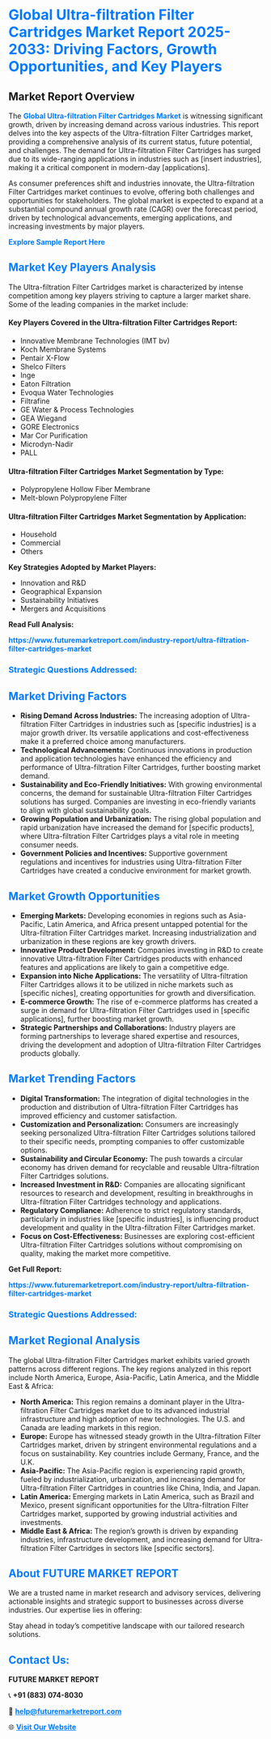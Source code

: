 <h1 style="color: #007BFF;">Global Ultra-filtration Filter Cartridges Market Report 2025-2033: Driving Factors, Growth Opportunities, and Key Players</h1>

<section id="overview">
<h2>Market Report Overview</h2>
<p>The <a href="https://www.futuremarketreport.com/industry-report/ultra-filtration-filter-cartridges-market" style="color: #007BFF; text-decoration: none;"><strong>Global Ultra-filtration Filter Cartridges Market</strong></a> is witnessing significant growth, driven by increasing demand across various industries. This report delves into the key aspects of the Ultra-filtration Filter Cartridges market, providing a comprehensive analysis of its current status, future potential, and challenges. The demand for Ultra-filtration Filter Cartridges has surged due to its wide-ranging applications in industries such as [insert industries], making it a critical component in modern-day [applications].</p>
<p>As consumer preferences shift and industries innovate, the Ultra-filtration Filter Cartridges market continues to evolve, offering both challenges and opportunities for stakeholders. The global market is expected to expand at a substantial compound annual growth rate (CAGR) over the forecast period, driven by technological advancements, emerging applications, and increasing investments by major players.</p>
</section>

<section id="overview">
<p><a href="https://www.futuremarketreport.com/request-sample/reportId=52618" style="color: #007BFF; text-decoration: none;"><strong>Explore Sample Report Here</strong></a></p>
</section>

<section id="key-players">
<h2 style="color: #007BFF;">Market Key Players Analysis</h2>
<p>The Ultra-filtration Filter Cartridges market is characterized by intense competition among key players striving to capture a larger market share. Some of the leading companies in the market include:</p>
<h4>Key Players Covered in the Ultra-filtration Filter Cartridges Report:</h4>
<ul><li>Innovative Membrane Technologies (IMT bv)</li><li>Koch Membrane Systems</li><li>Pentair X-Flow</li><li>Shelco Filters</li><li>Inge</li><li>Eaton Filtration</li><li>Evoqua Water Technologies</li><li>Filtrafine</li><li>GE Water &amp; Process Technologies</li><li>GEA Wiegand</li><li>GORE Electronics</li><li>Mar Cor Purification</li><li>Microdyn-Nadir</li><li>PALL</li></ul>
<h4>Ultra-filtration Filter Cartridges Market Segmentation by Type:</h4>
<ul><li>Polypropylene Hollow Fiber Membrane</li><li>Melt-blown Polypropylene Filter</li></ul>

<h4>Ultra-filtration Filter Cartridges Market Segmentation by Application:</h4>
<ul><li>Household</li><li>Commercial</li><li>Others</li></ul>
<p><strong>Key Strategies Adopted by Market Players:</strong></p>
<ul>
<li>Innovation and R&D</li>
<li>Geographical Expansion</li>
<li>Sustainability Initiatives</li>
<li>Mergers and Acquisitions</li>
</ul>
</section>

<section>
<p><strong>Read Full Analysis: </strong></p><a href="https://www.futuremarketreport.com/industry-report/ultra-filtration-filter-cartridges-market" style="color: #007BFF; text-decoration: none;"><strong>https://www.futuremarketreport.com/industry-report/ultra-filtration-filter-cartridges-market</strong></a>
<h3 style="color: #007BFF;">Strategic Questions Addressed:</h3>
</section>

<section id="driving-factors">
<h2 style="color: #007BFF;">Market Driving Factors</h2>
<ul>
<li><strong>Rising Demand Across Industries:</strong> The increasing adoption of Ultra-filtration Filter Cartridges in industries such as [specific industries] is a major growth driver. Its versatile applications and cost-effectiveness make it a preferred choice among manufacturers.</li>
<li><strong>Technological Advancements:</strong> Continuous innovations in production and application technologies have enhanced the efficiency and performance of Ultra-filtration Filter Cartridges, further boosting market demand.</li>
<li><strong>Sustainability and Eco-Friendly Initiatives:</strong> With growing environmental concerns, the demand for sustainable Ultra-filtration Filter Cartridges solutions has surged. Companies are investing in eco-friendly variants to align with global sustainability goals.</li>
<li><strong>Growing Population and Urbanization:</strong> The rising global population and rapid urbanization have increased the demand for [specific products], where Ultra-filtration Filter Cartridges plays a vital role in meeting consumer needs.</li>
<li><strong>Government Policies and Incentives:</strong> Supportive government regulations and incentives for industries using Ultra-filtration Filter Cartridges have created a conducive environment for market growth.</li>
</ul>
</section>

<section id="growth-opportunities">
<h2 style="color: #007BFF;">Market Growth Opportunities</h2>
<ul>
<li><strong>Emerging Markets:</strong> Developing economies in regions such as Asia-Pacific, Latin America, and Africa present untapped potential for the Ultra-filtration Filter Cartridges market. Increasing industrialization and urbanization in these regions are key growth drivers.</li>
<li><strong>Innovative Product Development:</strong> Companies investing in R&D to create innovative Ultra-filtration Filter Cartridges products with enhanced features and applications are likely to gain a competitive edge.</li>
<li><strong>Expansion into Niche Applications:</strong> The versatility of Ultra-filtration Filter Cartridges allows it to be utilized in niche markets such as [specific niches], creating opportunities for growth and diversification.</li>
<li><strong>E-commerce Growth:</strong> The rise of e-commerce platforms has created a surge in demand for Ultra-filtration Filter Cartridges used in [specific applications], further boosting market growth.</li>
<li><strong>Strategic Partnerships and Collaborations:</strong> Industry players are forming partnerships to leverage shared expertise and resources, driving the development and adoption of Ultra-filtration Filter Cartridges products globally.</li>
</ul>
</section>

<section id="trending-factors">
<h2 style="color: #007BFF;">Market Trending Factors</h2>
<ul>
<li><strong>Digital Transformation:</strong> The integration of digital technologies in the production and distribution of Ultra-filtration Filter Cartridges has improved efficiency and customer satisfaction.</li>
<li><strong>Customization and Personalization:</strong> Consumers are increasingly seeking personalized Ultra-filtration Filter Cartridges solutions tailored to their specific needs, prompting companies to offer customizable options.</li>
<li><strong>Sustainability and Circular Economy:</strong> The push towards a circular economy has driven demand for recyclable and reusable Ultra-filtration Filter Cartridges solutions.</li>
<li><strong>Increased Investment in R&D:</strong> Companies are allocating significant resources to research and development, resulting in breakthroughs in Ultra-filtration Filter Cartridges technology and applications.</li>
<li><strong>Regulatory Compliance:</strong> Adherence to strict regulatory standards, particularly in industries like [specific industries], is influencing product development and quality in the Ultra-filtration Filter Cartridges market.</li>
<li><strong>Focus on Cost-Effectiveness:</strong> Businesses are exploring cost-efficient Ultra-filtration Filter Cartridges solutions without compromising on quality, making the market more competitive.</li>
</ul>
</section>

<section>
<p><strong>Get Full Report: </strong></p><a href="https://www.futuremarketreport.com/industry-report/ultra-filtration-filter-cartridges-market" style="color: #007BFF; text-decoration: none;"><strong>https://www.futuremarketreport.com/industry-report/ultra-filtration-filter-cartridges-market</strong></a>
<h3 style="color: #007BFF;">Strategic Questions Addressed:</h3>
</section>


<section id="regional-analysis">
<h2 style="color: #007BFF;">Market Regional Analysis</h2>
<p>The global Ultra-filtration Filter Cartridges market exhibits varied growth patterns across different regions. The key regions analyzed in this report include North America, Europe, Asia-Pacific, Latin America, and the Middle East & Africa:</p>
<ul>
<li><strong>North America:</strong> This region remains a dominant player in the Ultra-filtration Filter Cartridges market due to its advanced industrial infrastructure and high adoption of new technologies. The U.S. and Canada are leading markets in this region.</li>
<li><strong>Europe:</strong> Europe has witnessed steady growth in the Ultra-filtration Filter Cartridges market, driven by stringent environmental regulations and a focus on sustainability. Key countries include Germany, France, and the U.K.</li>
<li><strong>Asia-Pacific:</strong> The Asia-Pacific region is experiencing rapid growth, fueled by industrialization, urbanization, and increasing demand for Ultra-filtration Filter Cartridges in countries like China, India, and Japan.</li>
<li><strong>Latin America:</strong> Emerging markets in Latin America, such as Brazil and Mexico, present significant opportunities for the Ultra-filtration Filter Cartridges market, supported by growing industrial activities and investments.</li>
<li><strong>Middle East & Africa:</strong> The region’s growth is driven by expanding industries, infrastructure development, and increasing demand for Ultra-filtration Filter Cartridges in sectors like [specific sectors].</li>
</ul>
</section>

<footer>
<h2 style="color: #007BFF;">About FUTURE MARKET REPORT</h2>
<p>We are a trusted name in market research and advisory services, delivering actionable insights and strategic support to businesses across diverse industries. Our expertise lies in offering:</p>

<p>Stay ahead in today’s competitive landscape with our tailored research solutions.</p>

<h2 style="color: #007BFF;">Contact Us:</h2>
<p><strong>FUTURE MARKET REPORT</strong></p>
<p>📞 <strong>+91 (883) 074-8030</strong></p>
<p>📧 <strong><a href="mailto:help@futuremarketreport.com" style="color: #007BFF;">help@futuremarketreport.com</a></strong></p>
<p>🌐 <strong><a href="https://www.futuremarketreport.com/" style="color: #007BFF;">Visit Our Website</a></strong></p>
</footer>